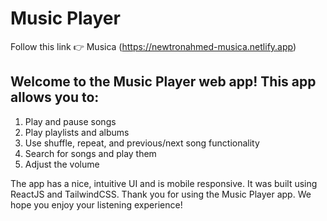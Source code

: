 # Music Player
Follow this link :point_right: Musica (https://newtronahmed-musica.netlify.app)

## Welcome to the Music Player web app! This app allows you to:
1. Play and pause songs
2. Play playlists and albums
3. Use shuffle, repeat, and previous/next song functionality
4. Search for songs and play them
5. Adjust the volume

The app has a nice, intuitive UI and is mobile responsive. It was built using ReactJS and TailwindCSS.
Thank you for using the Music Player app. We hope you enjoy your listening experience!
